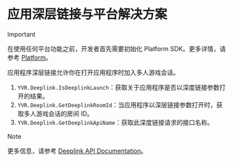 # 应用深层链接与平台解决方案

> [!Important]
> 在使用任何平台功能之前，开发者首先需要初始化 Platform SDK。更多详情，请参考 [Platform](./Platform.md)。

应用程序深层链接允许你在打开应用程序时加入多人游戏会话。

1. `YVR.Deeplink.IsDeeplinkLaunch`：获取关于应用程序是否以深度链接参数打开的结果。
2. `YVR.Deeplink.GetDeeplinkRoomId`：当应用程序以深层链接参数打开时，获取多人游戏会话的房间 ID。
3. `YVR.Deeplink.GetDeeplinkApiName`：获取此深度链接请求的接口名称。

> [!NOTE]
> 更多信息，请参考 [Deeplink API Documentation](xref:YVR.Platform.Deeplink)。

